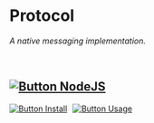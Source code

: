 
# Protocol

*A native messaging implementation.*

<br>

## [![Button NodeJS]][NodeJS] 

[![Button Install]][Install]  [![Button Usage]][Usage] 


<br>
<br>


<!--[ Pages ]~~~~~~~~~~~~~~~~~~~~~~~~~~~~~~~~~~~~~~~~~~~~~~~~~~~~~~~~~~~~~~~~-->

[NodeJS]: https://github.com/NativeMessaging/Protocol/tree/NodeJS

[Install]: https://github.com/NativeMessaging/Protocol/blob/NodeJS/Documentation/Installation.md
[Usage]: https://github.com/NativeMessaging/Protocol/blob/NodeJS/Documentation/Usage.md


<!--[ Buttons ]~~~~~~~~~~~~~~~~~~~~~~~~~~~~~~~~~~~~~~~~~~~~~~~~~~~~~~~~~~~~~~-->

[Button Install]: https://img.shields.io/badge/Install-ED1965?style=for-the-badge&logoColor=white&logo=DocuSign
[Button NodeJS]: https://img.shields.io/badge/NodeJS-339933?style=for-the-badge&logoColor=white&logo=Node.JS
[Button Usage]: https://img.shields.io/badge/Usage-3884FF?style=for-the-badge&logoColor=white&logo=GitBook
